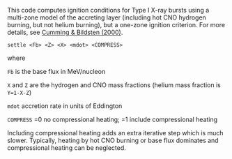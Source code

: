 This code computes ignition conditions for Type I X-ray bursts using a multi-zone model of the accreting layer (including hot CNO hydrogen burning, but not helium burning), but a one-zone ignition criterion. For more details, see [Cumming & Bildsten (2000)](http://adsabs.harvard.edu/abs/2000ApJ...544..453C).

`settle <Fb> <Z> <X> <mdot> <COMPRESS>`

where

`Fb` is the base flux in MeV/nucleon

`X` and `Z` are the hydrogen and CNO mass fractions (helium mass fraction is `Y=1-X-Z`)

`mdot` accretion rate in units of Eddington

`COMPRESS`  =0  no compressional heating;  =1  include compressional heating

Including compressional heating adds an extra iterative step which is much slower. Typically, heating by hot CNO burning or base flux dominates and compressional heating can be neglected.

